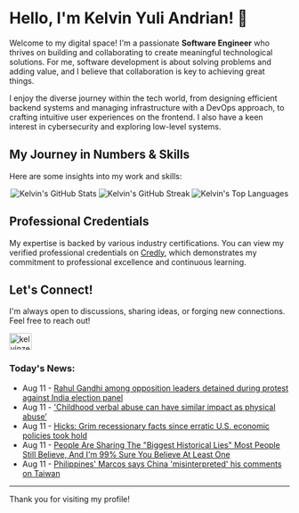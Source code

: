 # Hello, I'm Kelvin Yuli Andrian! 👋

Welcome to my digital space! I'm a passionate **Software Engineer** who thrives on building and collaborating to create meaningful technological solutions. For me, software development is about solving problems and adding value, and I believe that collaboration is key to achieving great things.

I enjoy the diverse journey within the tech world, from designing efficient backend systems and managing infrastructure with a DevOps approach, to crafting intuitive user experiences on the frontend. I also have a keen interest in cybersecurity and exploring low-level systems.

## My Journey in Numbers & Skills

Here are some insights into my work and skills:

<p align="center">
  <img src="https://github-readme-stats.vercel.app/api?username=kelvinzer0&show_icons=true&theme=radical" alt="Kelvin's GitHub Stats" />
  <img src="https://github-readme-streak-stats.herokuapp.com/?user=kelvinzer0&theme=radical" alt="Kelvin's GitHub Streak" />
  <img src="https://github-readme-stats.vercel.app/api/top-langs/?username=kelvinzer0&layout=compact&theme=radical" alt="Kelvin's Top Languages" />
</p>

## Professional Credentials

My expertise is backed by various industry certifications. You can view my verified professional credentials on [Credly](https://www.credly.com/users/kelvin-yuli-andrian/badges), which demonstrates my commitment to professional excellence and continuous learning.

## Let's Connect!

I'm always open to discussions, sharing ideas, or forging new connections. Feel free to reach out!

<p align="left">
    <a href="https://linkedin.com/in/kelvinzero" target="blank"><img align="center" src="https://cdn.jsdelivr.net/npm/simple-icons@3.0.1/icons/linkedin.svg" alt="kelvinzero" height="30" width="40" /></a>
</p>

### Today's News:

<!-- feed start -->
- Aug 11 - [Rahul Gandhi among opposition leaders detained during protest against India election panel](https://www.yahoo.com/news/articles/rahul-gandhi-among-opposition-leaders-101157518.html)
- Aug 11 - ['Childhood verbal abuse can have similar impact as physical abuse’](https://www.yahoo.com/news/articles/childhood-verbal-abuse-similar-impact-092821018.html)
- Aug 11 - [Hicks: Grim recessionary facts since erratic U.S. economic policies took hold](https://finance.yahoo.com/news/hicks-grim-recessionary-facts-since-084558758.html)
- Aug 11 - [People Are Sharing The "Biggest Historical Lies" Most People Still Believe, And I'm 99% Sure You Believe At Least One](https://www.yahoo.com/news/articles/19-biggest-historical-lies-people-033104036.html)
- Aug 11 - [Philippines' Marcos says China 'misinterpreted' his comments on Taiwan](https://www.yahoo.com/news/articles/philippines-marcos-says-china-misinterpreted-031245753.html)
<!-- feed end -->

---

Thank you for visiting my profile!